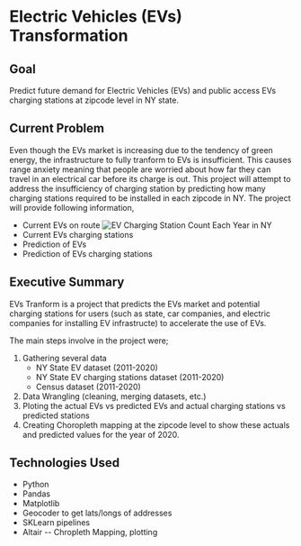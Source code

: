 # Electric Vehicles (EVs) Transformation

## Goal

Predict future demand for Electric Vehicles (EVs) and public access EVs charging stations at zipcode level in NY state. 

## Current Problem 

Even though the EVs market is increasing due to the tendency of green energy, the infrastructure to fully tranform to EVs is insufficient. This causes range anxiety meaning that people are worried about how far they can travel in an electrical car before its charge is out. 
This project will attempt to address the insufficiency of charging station by predicting how many charging stations required to be installed in each zipcode in NY. The project will provide following information,

* Current EVs on route
![EV Charging Station Count Each Year in NY](https://user-images.githubusercontent.com/77508831/172192207-a68f9848-d442-4ef7-ae4e-cf818c4e13ed.png)
* Current EVs charging stations
* Prediction of EVs
* Prediction of EVs charging stations 

## Executive Summary

EVs Tranform is a project that predicts the EVs market and potential charging stations for users (such as state, car companies, and electric companies for installing EV infrastructe) to accelerate the use of EVs.

The main steps involve in the project were;
   1. Gathering several data
       * NY State EV dataset (2011-2020)
       * NY State EV charging stations dataset (2011-2020)
       * Census dataset (2011-2020)
   2. Data Wrangling (cleaning, merging datasets, etc.)
   3. Ploting the actual EVs vs predicted EVs and actual    charging stations vs predicted stations
   4. Creating Choropleth mapping at the zipcode level to show these actuals and predicted values for the year of 2020. 

## Technologies Used

* Python
* Pandas
* Matplotlib
* Geocoder to get lats/longs of addresses
* SKLearn pipelines
* Altair -- Chropleth Mapping, plotting


